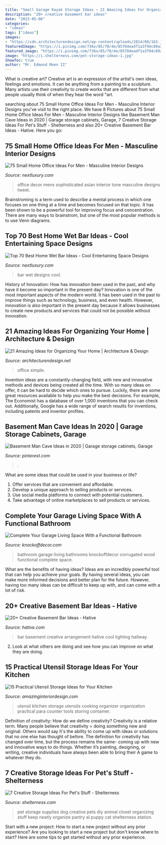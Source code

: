 ```yaml
---
title: "Small Garage Kayak Storage Ideas ~ 21 Amazing Ideas For Organizing Your Home"
description: "20+ creative basement bar ideas"
date: "2023-05-06"
categories:
- "ideas"
tags: ["ideas"]
images:
- "https://cdn.architecturendesign.net/wp-content/uploads/2014/09/163.jpg"
featuredImage: "https://i.pinimg.com/736x/85/70/4e/85704eadf1a3f94c89a215631737a8e3.jpg"
featured_image: "https://i.pinimg.com/736x/85/70/4e/85704eadf1a3f94c89a215631737a8e3.jpg"
image: "https://i.shelterness.com/pet-storage-ideas-1.jpg"
ShowToc: true
author: "Mr. Edmond Moen II"
---
```



What is creative art?
Creative art is an expression of the artist's own ideas, feelings and emotions. It can be anything from a painting to a sculpture. Many artists use their creativity to create works that are different from what people usually think of when they hear the word "art.

	

		
searching about 75 Small Home Office Ideas For Men - Masculine Interior Designs you've visit to the right place. We have 8 Pictures about 75 Small Home Office Ideas For Men - Masculine Interior Designs like Basement Man Cave Ideas in 2020 | Garage storage cabinets, Garage, 7 Creative Storage Ideas For Pet&#039;s Stuff - Shelterness and also 20+ Creative Basement Bar Ideas - Hative. Here you go:
		
    
## 75 Small Home Office Ideas For Men - Masculine Interior Designs

<img loading=lazy src="http://nextluxury.com/wp-content/uploads/professional-mens-small-home-office-ideas.jpg" onerror="this.onerror=null;this.src='https://tse2.mm.bing.net/th?id=OIP.zVcKJuBu7hfy6vsnIG9-QAAAAA&amp;pid=15.1';" alt="75 Small Home Office Ideas For Men - Masculine Interior Designs">

_Source: nextluxury.com_

>office decor mens sophisticated asian interior tone masculine designs tweet. 

	

Brainstroming is a term used to describe a mental process in which one focuses on one thing at a time and becomes focused on that topic. It has been shown to be a powerful tool for improving focus and concentration. There are many ways to brainstrom, but one of the most popular methods is to use Venn diagrams.

    
## Top 70 Best Home Wet Bar Ideas - Cool Entertaining Space Designs

<img loading=lazy src="http://nextluxury.com/wp-content/uploads/cool-wet-bar-ideas.jpg" onerror="this.onerror=null;this.src='https://tse4.mm.bing.net/th?id=OIP.QMPnQMDVz8AN0OlcC_Ey2QAAAA&amp;pid=15.1';" alt="Top 70 Best Home Wet Bar Ideas - Cool Entertaining Space Designs">

_Source: nextluxury.com_

>bar wet designs cool. 

	

History of Innovation: How has innovation been used in the past, and why have it become so important in the present day?
Innovation is one of the most important aspects of the modern world. It has been used in the past to improve things such as technology, business, and even health. However, innovation is also important in the present day because it allows businesses to create new products and services that could not be possible without innovation.

    
## 21 Amazing Ideas For Organizing Your Home | Architecture &amp; Design

<img loading=lazy src="https://cdn.architecturendesign.net/wp-content/uploads/2014/09/163.jpg" onerror="this.onerror=null;this.src='https://tse4.mm.bing.net/th?id=OIP.PiEXlr6DSIDEPjHu2DEkOwHaJ3&amp;pid=15.1';" alt="21 Amazing Ideas for Organizing Your Home | Architecture &amp; Design">

_Source: architecturendesign.net_

>office simple. 

	

Invention ideas are a constantly-changing field, with new and innovative methods and devices being created all the time. With so many ideas on offer, it can be hard to decide which ones to pursue. Luckily, there are some great resources available to help you make the best decisions. For example, The Economist has a database of over 1,000 inventions that you can check out. Additionally, Google has a wide range of search results for inventions, including patents and inventor profiles.

    
## Basement Man Cave Ideas In 2020 | Garage Storage Cabinets, Garage

<img loading=lazy src="https://i.pinimg.com/736x/85/70/4e/85704eadf1a3f94c89a215631737a8e3.jpg" onerror="this.onerror=null;this.src='https://tse4.mm.bing.net/th?id=OIP.ZltrcJi97kQAm_vAXOIvrgHaJ3&amp;pid=15.1';" alt="Basement Man Cave Ideas in 2020 | Garage storage cabinets, Garage">

_Source: pinterest.com_

>. 

	

What are some ideas that could be used in your business or life?
1. Offer services that are convenient and affordable.
2. Develop a unique approach to selling products or services.
3. Use social media platforms to connect with potential customers. 
4. Take advantage of online marketplaces to sell products or services.

    
## Complete Your Garage Living Space With A Functional Bathroom

<img loading=lazy src="https://knockoffdecor.com/wp-content/uploads/2017/08/garage-bathroom-5.jpg" onerror="this.onerror=null;this.src='https://tse1.mm.bing.net/th?id=OIP.VentB0fk_I_brPsWl7v3nQHaNK&amp;pid=15.1';" alt="Complete Your Garage Living Space With a Functional Bathroom">

_Source: knockoffdecor.com_

>bathroom garage living bathrooms knockoffdecor corrugated wood functional complete space. 

	

What are the benefits of having ideas?
Ideas are an incredibly powerful tool that can help you achieve your goals. By having several ideas, you can make more informed decisions and better plan for the future. However, having too many ideas can be difficult to keep up with, and can come with a lot of risk.

    
## 20+ Creative Basement Bar Ideas - Hative

<img loading=lazy src="https://hative.com/wp-content/uploads/2014/05/basement-bar-ideas/13-wall-arrangement.jpg" onerror="this.onerror=null;this.src='https://tse1.mm.bing.net/th?id=OIP.cFNCNa6iVc-TO7xSlDm1QQHaJ3&amp;pid=15.1';" alt="20+ Creative Basement Bar Ideas - Hative">

_Source: hative.com_

>bar basement creative arrangement hative cool lighting hallway. 

	

2. Look at what others are doing and see how you can improve on what they are doing. 

    
## 15 Practical Utensil Storage Ideas For Your Kitchen

<img loading=lazy src="http://www.amazinginteriordesign.com/wp-content/uploads/2015/12/15-practical-utensil-storage-ideas-for-your-kitchen16.jpg" onerror="this.onerror=null;this.src='https://tse3.mm.bing.net/th?id=OIP.UWWK3NrB4M18zJHwdLkrKgHaHV&amp;pid=15.1';" alt="15 Practical Utensil Storage Ideas for Your Kitchen">

_Source: amazinginteriordesign.com_

>utensil kitchen storage utensils cooking organizer organization practical para counter tools storing container. 

	

Definition of creativity: How do we define creativity?
Creativity is a relative term. Many people believe that creativity = doing something new and original. Others would say it's the ability to come up with ideas or solutions that no one else has thought of before. The definition for creativity has changed over time, but the process remains the same- coming up with new and innovative ways to do things. Whether it’s painting, designing, or writing, creative individuals have always been able to bring their A game to whatever they do.

    
## 7 Creative Storage Ideas For Pet&#039;s Stuff - Shelterness

<img loading=lazy src="https://i.shelterness.com/pet-storage-ideas-1.jpg" onerror="this.onerror=null;this.src='https://tse2.mm.bing.net/th?id=OIP.5cVhKqhcTQpGVgX8gIH9WwAAAA&amp;pid=15.1';" alt="7 Creative Storage Ideas For Pet&#039;s Stuff - Shelterness">

_Source: shelterness.com_

>pet storage supplies dog creative pets diy animal closet organizing stuff keep neatly organize pantry al puppy cat shelterness station. 

	

Start with a new project: How to start a new project without any prior experience?
Are you looking to start a new project but don't know where to start? Here are some tips to get started without any prior experience.

